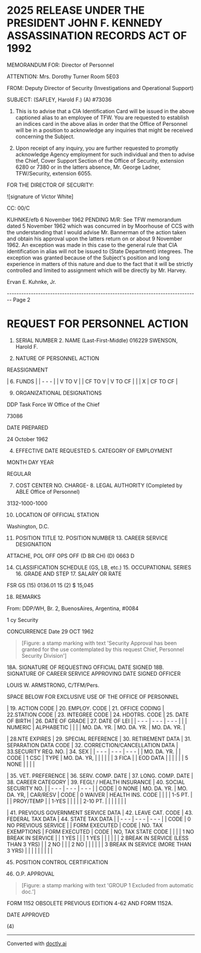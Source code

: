 # 2025 RELEASE UNDER THE PRESIDENT JOHN F. KENNEDY ASSASSINATION RECORDS ACT OF 1992

MEMORANDUM FOR: Director of Personnel

ATTENTION: Mrs. Dorothy Turner
Room 5E03

FROM: Deputy Director of Security (Investigations
and Operational Support)

SUBJECT: (SAFLEY, Harold F.) (A)
#73036

1. This is to advise that a CIA Identification Card will be issued in the above captioned alias to an employee of TFW. You are requested to establish an indices card in the above alias in order that the Office of Personnel will be in a position to acknowledge any inquiries that might be received concerning the Subject.

2. Upon receipt of any inquiry, you are further requested to promptly acknowledge Agency employment for such individual and then to advise the Chief, Cover Support Section of the Office of Security, extension 6280 or 7380 or in the latters absence, Mr. George Ladner, TFW/Security, extension 6055.

FOR THE DIRECTOR OF SECURITY:

![signature of Victor White]

CC: 00/C

KUHNKE/efb
6 November 1962
PENDING M/R: See TFW memorandum dated 5 November 1962 which was concurred in by Moorhouse of CCS with the understanding that I would advise Mr. Bannerman of the action taken and obtain his approval upon the latters return on or about 9 November 1962. An exception was made in this case to the general rule that CIA identification in alias will not be issued to (State Department) integrees. The exception was granted because of the Subject's position and long experience in matters of this nature and due to the fact that it will be strictly controlled and limited to assignment which will be directly by Mr. Harvey.

Ervan E. Kuhnke, Jr.


-------------------------------------------------------------------------------- Page 2

# REQUEST FOR PERSONNEL ACTION

1. SERIAL NUMBER 2. NAME (Last-First-Middle)
   016229 SWENSON, Harold F.

3. NATURE OF PERSONNEL ACTION

REASSIGNMENT

| 6. FUNDS |
| - - - |
| V TO V |
| CF TO V | V TO CF |
| | X | CF TO CF |

9. ORGANIZATIONAL DESIGNATIONS

DDP
Task Force W
Office of the Chief

73086

DATE PREPARED

24 October 1962

4. EFFECTIVE DATE REQUESTED 5. CATEGORY OF EMPLOYMENT

MONTH DAY YEAR

REGULAR

7. COST CENTER NO. CHARGE- 8. LEGAL AUTHORITY (Completed by
   ABLE Office of Personnel)

3132-1000-1000

10. LOCATION OF OFFICIAL STATION

Washington, D.C.

11. POSITION TITLE 12. POSITION NUMBER 13. CAREER SERVICE DESIGNATION

ATTACHE, POL OFF
OPS OFF (D BR CH) (D) 0663 D

14. CLASSIFICATION SCHEDULE (GS, LB, etc.) 15. OCCUPATIONAL SERIES 16. GRADE AND STEP 17. SALARY OR RATE

FSR
GS (15) 0136.01 15 (2) $ 15,045

18. REMARKS

From: DDP/WH, Br. 2, BuenosAires, Argentina, #0084

1 cy Security

CONCURRENCE Date 29 OCT 1962

> [Figure: a stamp marking with text 'Security Approval has been granted for the use contemplated by this request Chief, Personnel Security Division']

18A. SIGNATURE OF REQUESTING OFFICIAL DATE SIGNED 18B. SIGNATURE OF CAREER SERVICE APPROVING DATE SIGNED
OFFICER

LOUIS W. ARMSTRONG, C/TFM/Pers.

SPACE BELOW FOR EXCLUSIVE USE OF THE OFFICE OF PERSONNEL

| 19. ACTION CODE | 20. EMPLOY. CODE | 21. OFFICE CODING | 22.STATION CODE | 23. INTEGREE CODE | 24. HDOTRS. CODE | 25. DATE OF BIRTH | 26. DATE OF GRADE | 27. DATE OF LEI |
| - - - | - - - | - - - |
|  |  NUMERIC | ALPHABETIC |  |  |  | MO. DA. YR. | MO. DA. YR. | MO. DA. YR. |

| 28.NTE EXPIRES | 29. SPECIAL REFERENCE | 30. RETIREMENT DATA | 31. SEPARATION DATA CODE | 32. CORRECTION/CANCELLATION DATA | 33.SECURITY REQ. NO. | 34. SEX |
| - - - | - - - | - - - |
| MO. DA. YR. |  | CODE | 1 CSC | TYPE | MO. DA. YR, |  |
|  |  |  | 3 FICA |  | EOD DATA |  |
|  |  |  | 5 NONE |  |  |  |

| 35. VET. PREFERENCE | 36. SERV. COMP. DATE | 37. LONG. COMP. DATE | 38. CAREER CATEGORY | 39. FEGL! / HEALTH INSURANCE | 40. SOCIAL SECURITY NO. |
| - - - | - - - | - - - |
| CODE | 0 NONE | MO. DA. YR. | MO. DA. YR, | CAR/RESV | CODE | 0 WAIVER | HEALTH INS. CODE |  |
|  | 1-5 PT. |  |  | PROY/TEMP |  | 1-YES |  |  |
|  | 2-10 PT. |  |  |  |  |  |  |

| 41. PREVIOUS GOVERNMENT SERVICE DATA | 42. LEAVE CAT. CODE | 43. FEDERAL TAX DATA | 44. STATE TAX DATA |
| - - - | - - - | - - - |
| CODE | 0 NO PREVIOUS SERVICE |  | FORM EXECUTED | CODE | NO. TAX EXEMPTIONS | FORM EXECUTED | CODE | NO, TAX STATE CODE |  |
|  | 1 NO BREAK IN SERVICE |  | 1 YES |  |  | 1 YES |  |  |  |
|  | 2 BREAK IN SERVICE (LESS THAN 3 YRS) |  | 2 NO |  |  | 2 NO |  |  |  |
|  | 3 BREAK IN SERVICE (MORE THAN 3 YRS) |  |  |  |  |  |  |  |  |

45. POSITION CONTROL CERTIFICATION

46. O.P. APPROVAL

> [Figure: a stamp marking with text 'GROUP 1 Excluded from automatic doc.']

FORM 1152 OBSOLETE PREVIOUS EDITION
4-62 AND FORM 1152A.

DATE APPROVED

(4)


---
Converted with [doctly.ai](https://doctly.ai)